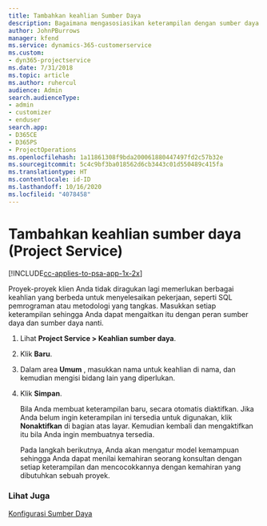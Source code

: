 ```yaml
---
title: Tambahkan keahlian Sumber Daya
description: Bagaimana mengasosiasikan keterampilan dengan sumber daya dalam Project Service
author: JohnPBurrows
manager: kfend
ms.service: dynamics-365-customerservice
ms.custom:
- dyn365-projectservice
ms.date: 7/31/2018
ms.topic: article
ms.author: ruhercul
audience: Admin
search.audienceType:
- admin
- customizer
- enduser
search.app:
- D365CE
- D365PS
- ProjectOperations
ms.openlocfilehash: 1a11861308f9bda200061880447497fd2c57b32e
ms.sourcegitcommit: 5c4c9bf3ba018562d6cb3443c01d550489c415fa
ms.translationtype: HT
ms.contentlocale: id-ID
ms.lasthandoff: 10/16/2020
ms.locfileid: "4078458"
---
```

# <a name="add-resource-skills-project-service"></a>Tambahkan keahlian sumber daya (Project Service)

[!INCLUDE[cc-applies-to-psa-app-1x-2x](../includes/cc-applies-to-psa-app-1x-2x.md)]

Proyek-proyek klien Anda tidak diragukan lagi memerlukan berbagai keahlian yang berbeda untuk menyelesaikan pekerjaan, seperti SQL pemrograman atau metodologi yang tangkas. Masukkan setiap keterampilan sehingga Anda dapat mengaitkan itu dengan peran sumber daya dan sumber daya nanti.  
  
1. Lihat **Project Service > Keahlian sumber daya**.  
  
2. Klik **Baru**.  
  
3. Dalam area **Umum** , masukkan nama untuk keahlian di nama, dan kemudian mengisi bidang lain yang diperlukan.  
  
4. Klik **Simpan**.  
  
   Bila Anda membuat keterampilan baru, secara otomatis diaktifkan. Jika Anda belum ingin keterampilan ini tersedia untuk digunakan, klik **Nonaktifkan** di bagian atas layar. Kemudian kembali dan mengaktifkan itu bila Anda ingin membuatnya tersedia.  
  
   Pada langkah berikutnya, Anda akan mengatur model kemampuan sehingga Anda dapat menilai kemahiran seorang konsultan dengan setiap keterampilan dan mencocokkannya dengan kemahiran yang dibutuhkan sebuah proyek.  
  
### <a name="see-also"></a>Lihat Juga  
 [Konfigurasi Sumber Daya](../psa/set-up-resources.md)
